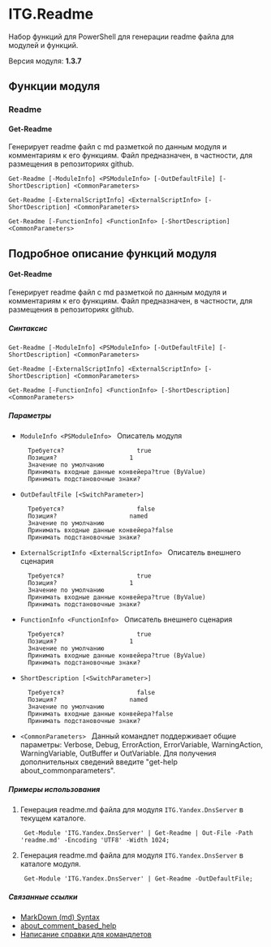 ﻿ITG.Readme
==========

Набор функций для PowerShell для генерации readme файла для модулей и функций.

Версия модуля: **1.3.7**

Функции модуля
--------------
			
### Readme
			
#### Get-Readme

Генерирует readme файл с md разметкой по данным модуля и комментариям к его функциям.
Файл предназначен, в частности, для размещения в репозиториях github.
	
	Get-Readme [-ModuleInfo] <PSModuleInfo> [-OutDefaultFile] [-ShortDescription] <CommonParameters>
	
	Get-Readme [-ExternalScriptInfo] <ExternalScriptInfo> [-ShortDescription] <CommonParameters>
	
	Get-Readme [-FunctionInfo] <FunctionInfo> [-ShortDescription] <CommonParameters>

Подробное описание функций модуля
---------------------------------
			
#### Get-Readme

Генерирует readme файл с md разметкой по данным модуля и комментариям к его функциям.
Файл предназначен, в частности, для размещения в репозиториях github.

##### Синтаксис
	
	Get-Readme [-ModuleInfo] <PSModuleInfo> [-OutDefaultFile] [-ShortDescription] <CommonParameters>
	
	Get-Readme [-ExternalScriptInfo] <ExternalScriptInfo> [-ShortDescription] <CommonParameters>
	
	Get-Readme [-FunctionInfo] <FunctionInfo> [-ShortDescription] <CommonParameters>

##### Параметры	

- `ModuleInfo <PSModuleInfo>`
        Описатель модуля
        
        Требуется?                    true
        Позиция?                    1
        Значение по умолчанию                
        Принимать входные данные конвейера?true (ByValue)
        Принимать подстановочные знаки?
        
- `OutDefaultFile [<SwitchParameter>]`
        
        Требуется?                    false
        Позиция?                    named
        Значение по умолчанию                
        Принимать входные данные конвейера?false
        Принимать подстановочные знаки?
        
- `ExternalScriptInfo <ExternalScriptInfo>`
        Описатель внешнего сценария
        
        Требуется?                    true
        Позиция?                    1
        Значение по умолчанию                
        Принимать входные данные конвейера?true (ByValue)
        Принимать подстановочные знаки?
        
- `FunctionInfo <FunctionInfo>`
        Описатель внешнего сценария
        
        Требуется?                    true
        Позиция?                    1
        Значение по умолчанию                
        Принимать входные данные конвейера?true (ByValue)
        Принимать подстановочные знаки?
        
- `ShortDescription [<SwitchParameter>]`
        
        Требуется?                    false
        Позиция?                    named
        Значение по умолчанию                
        Принимать входные данные конвейера?false
        Принимать подстановочные знаки?
        
- `<CommonParameters>`
        Данный командлет поддерживает общие параметры: Verbose, Debug,
        ErrorAction, ErrorVariable, WarningAction, WarningVariable,
        OutBuffer и OutVariable. Для получения дополнительных сведений введите
        "get-help about_commonparameters".





##### Примеры использования	

1. Генерация readme.md файла для модуля `ITG.Yandex.DnsServer` 
в текущем каталоге.

		Get-Module 'ITG.Yandex.DnsServer' | Get-Readme | Out-File -Path 'readme.md' -Encoding 'UTF8' -Width 1024;

2. Генерация readme.md файла для модуля `ITG.Yandex.DnsServer` 
в каталоге модуля.

		Get-Module 'ITG.Yandex.DnsServer' | Get-Readme -OutDefaultFile;

##### Связанные ссылки

- [MarkDown (md) Syntax](http://daringfireball.net/projects/markdown/syntax)
- [about_comment_based_help](http://technet.microsoft.com/ru-ru/library/dd819489.aspx)
- [Написание справки для командлетов](http://go.microsoft.com/fwlink/?LinkID=123415)
